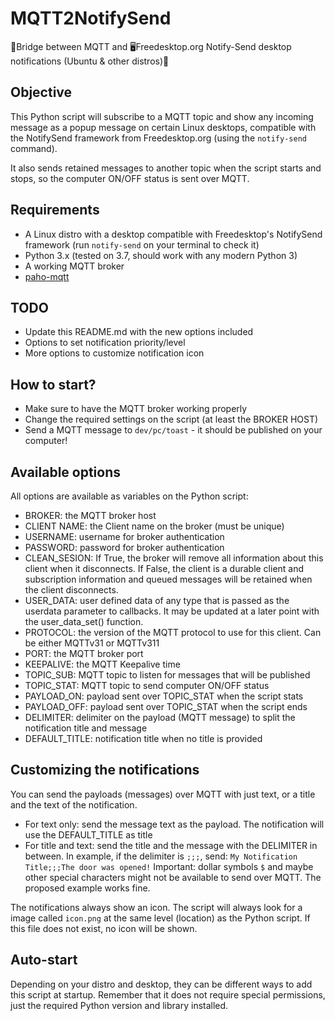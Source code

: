 # MQTT2NotifySend

🌉Bridge between MQTT and 🖥️Freedesktop.org Notify-Send desktop notifications (Ubuntu &amp; other distros)🐧

## Objective

This Python script will subscribe to a MQTT topic and show any incoming message as a popup message on certain Linux desktops, compatible with the NotifySend framework from Freedesktop.org (using the `notify-send` command).

It also sends retained messages to another topic when the script starts and stops, so the computer ON/OFF status is sent over MQTT.

## Requirements

- A Linux distro with a desktop compatible with Freedesktop's NotifySend framework (run `notify-send` on your terminal to check it)
- Python 3.x (tested on 3.7, should work with any modern Python 3)
- A working MQTT broker
- [paho-mqtt](https://pypi.org/project/paho-mqtt/)

## TODO

- Update this README.md with the new options included
- Options to set notification priority/level
- More options to customize notification icon

## How to start?

- Make sure to have the MQTT broker working properly
- Change the required settings on the script (at least the BROKER HOST)
- Send a MQTT message to `dev/pc/toast` - it should be published on your computer!

## Available options

All options are available as variables on the Python script:

- BROKER: the MQTT broker host
- CLIENT NAME: the Client name on the broker (must be unique)
- USERNAME: username for broker authentication
- PASSWORD: password for broker authentication
- CLEAN_SESION: If True, the broker will remove all information about this client when it disconnects. If False, the client is a durable client and subscription information and queued messages will be retained when the client disconnects.
- USER_DATA: user defined data of any type that is passed as the userdata parameter to callbacks. It may be updated at a later point with the user_data_set() function.
- PROTOCOL: the version of the MQTT protocol to use for this client. Can be either MQTTv31 or MQTTv311
- PORT: the MQTT broker port
- KEEPALIVE: the MQTT Keepalive time
- TOPIC_SUB: MQTT topic to listen for messages that will be published 
- TOPIC_STAT: MQTT topic to send computer ON/OFF status
- PAYLOAD_ON: payload sent over TOPIC_STAT when the script stats
- PAYLOAD_OFF: payload sent over TOPIC_STAT when the script ends
- DELIMITER: delimiter on the payload (MQTT message) to split the notification title and message
- DEFAULT_TITLE: notification title when no title is provided

## Customizing the notifications

You can send the payloads (messages) over MQTT with just text, or a title and the text of the notification.

- For text only: send the message text as the payload. The notification will use the DEFAULT_TITLE as title
- For title and text: send the title and the message with the DELIMITER in between. In example, if the delimiter is `;;;`, send:
`My Notification Title;;;The door was opened!`
Important: dollar symbols `$` and maybe other special characters might not be available to send over MQTT. The proposed example works fine.

The notifications always show an icon. The script will always look for a image called `icon.png` at the same level (location) as the Python script. If this file does not exist, no icon will be shown.

## Auto-start

Depending on your distro and desktop, they can be different ways to add this script at startup. Remember that it does not require special permissions, just the required Python version and library installed.
